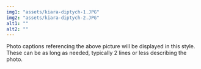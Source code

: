 ```yaml
---
img1: "assets/kiara-diptych-1.JPG"
img2: "assets/kiara-diptych-2.JPG"
alt1: ""
alt2: "" 
---
```


Photo captions referencing the above picture will be displayed in this style. These can be as long as needed, typically 2 lines or less describing the photo.
